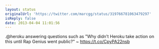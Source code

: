 ```yaml
---
layout: status
originalUrl: 'https://twitter.com/marcgg/status/319766781063479297'
isReply: false
date: 2013-04-04 11:01:56
---
```


.@heroku answering questions such as "Why didn’t Heroku take action on this until Rap Genius went public?" ~ https://t.co/CpyPA22nsb
